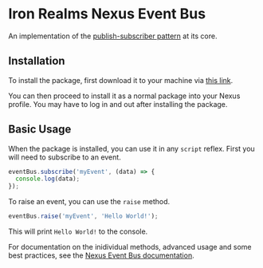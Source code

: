 # Iron Realms Nexus Event Bus #

An implementation of the [publish-subscriber pattern](https://en.wikipedia.org/wiki/Publish%E2%80%93subscribe_pattern) at its core.

## Installation ##

To install the package, first download it to your machine via [this link](https://keneanung.github.io/nexus-event-bus/EventBus.nxs).

You can then proceed to install it as a normal package into your Nexus profile. You may have to log in and out after installing the package.

## Basic Usage ##

When the package is installed, you can use it in any `script` reflex. First you will need to subscribe to an event.

```js
eventBus.subscribe('myEvent', (data) => {
  console.log(data);
});
```

To raise an event, you can use the `raise` method.

```js
eventBus.raise('myEvent', 'Hello World!');
```

This will print `Hello World!` to the console.

For documentation on the inidividual methods, advanced usage and some best practices, see the [Nexus Event Bus documentation](https://keneanung.github.io/nexus-event-bus/docs/index/).
